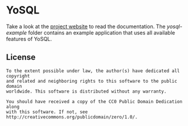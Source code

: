 # YoSQL

Take a look at the [project website](https://yosql.projects.metio.wtf/) to read the documentation. The *yosql-example*
folder contains an example application that uses all available features of YoSQL.

## License

```
To the extent possible under law, the author(s) have dedicated all copyright
and related and neighboring rights to this software to the public domain
worldwide. This software is distributed without any warranty.

You should have received a copy of the CC0 Public Domain Dedication along
with this software. If not, see http://creativecommons.org/publicdomain/zero/1.0/.
```
